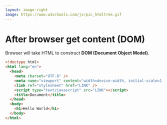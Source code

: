 ```yaml
---
layout: image-right
image: https://www.w3schools.com/js/pic_htmltree.gif
---
```


# After browser get content (DOM)

Browser will take HTML to construct **DOM (Document Object Model)**.

```html {all|6-7}
<!doctype html>
<html lang="en">
  <head>
    <meta charset="UTF-8" />
    <meta name="viewport" content="width=device-width, initial-scale=1.0" />
    <link ref="stylesheet" href="LINK" />
    <script type="text/javascript" src="LINK"></script>
    <title>Document</title>
  </head>
  <body>
    <h1>Hello World</h1>
  </body>
</html>
```